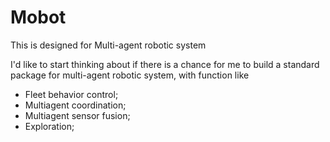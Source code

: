 # Mobot
This is designed for Multi-agent robotic system

I'd like to start thinking about if there is a chance for me to build a standard package for multi-agent robotic system, with function like

- Fleet behavior control;
- Multiagent coordination;
- Multiagent sensor fusion;
- Exploration;
